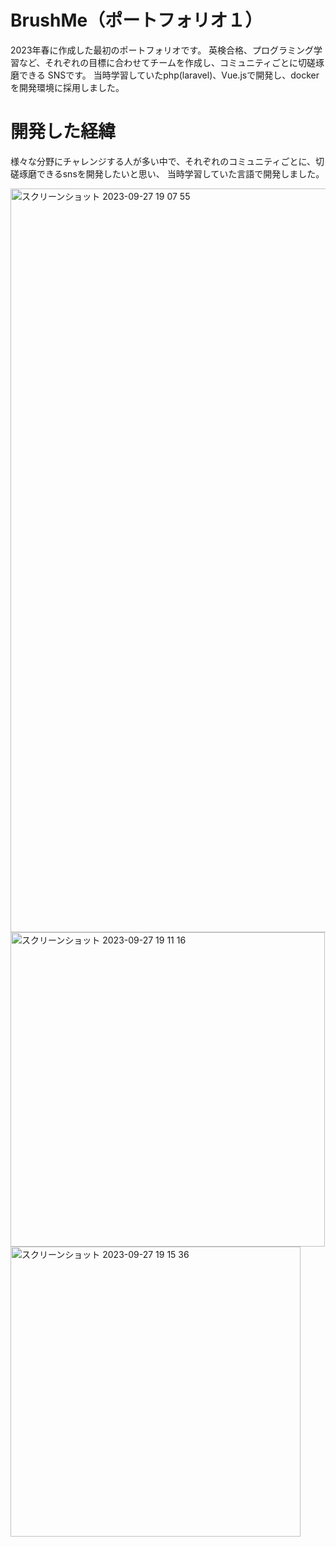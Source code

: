 # BrushMe（ポートフォリオ１）

2023年春に作成した最初のポートフォリオです。
英検合格、プログラミング学習など、それぞれの目標に合わせてチームを作成し、コミュニティごとに切磋琢磨できる
SNSです。
当時学習していたphp(laravel)、Vue.jsで開発し、dockerを開発環境に採用しました。

# 開発した経緯
様々な分野にチャレンジする人が多い中で、それぞれのコミュニティごとに、切磋琢磨できるsnsを開発したいと思い、
当時学習していた言語で開発しました。


<img width="1190" alt="スクリーンショット 2023-09-27 19 07 55" src="https://github.com/yamato0204/BrushMe/assets/114456559/4e7a4736-209d-4250-8770-66964914c673">

<img width="503" alt="スクリーンショット 2023-09-27 19 11 16" src="https://github.com/yamato0204/BrushMe/assets/114456559/39994229-134f-4c07-8714-a69886faac88">


<img width="464" alt="スクリーンショット 2023-09-27 19 15 36" src="https://github.com/yamato0204/BrushMe/assets/114456559/139eb0f2-653a-4b44-8319-1c774f2ca402">

